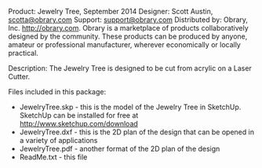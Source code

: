 Product: Jewelry Tree, September 2014
Designer: Scott Austin, scotta@obrary.com
Support:  support@obrary.com
Distributed by:  Obrary, Inc.  http://obrary.com.  Obrary is a marketplace of products collaboratively designed by the community. These products can be produced by anyone, amateur or professional manufacturer, wherever economically or locally practical.

Description:
The Jewelry Tree is designed to be cut from acrylic on a Laser Cutter.

Files included in this package:
 - JewelryTree.skp - this is the model of the Jewelry Tree in SketchUp.  SketchUp can be installed for free at http://www.sketchup.com/download
 - JewelryTree.dxf - this is the 2D plan of the design that can be opened in a variety of applications
 - JewelryTree.pdf - another format of the 2D plan of the design
 - ReadMe.txt - this file